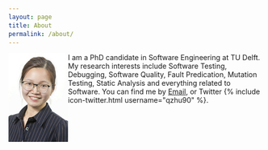 ```yaml
---
layout: page
title: About
permalink: /about/
---
```

<img src="/assets/qianqianzhu.jpg" alt="qianqianzhu" style="float:left">

I am a PhD candidate in Software Engineering at TU Delft. My research interests include Software Testing, Debugging, Software Quality, Fault Predication, Mutation Testing, Static Analysis and everything related to Software. You can find me by <a href="mailto:{{ site.email }}">Email</a>, or Twitter {% include icon-twitter.html username="qzhu90" %}.
